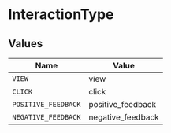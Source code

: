 # InteractionType


## Values

| Name                | Value               |
| ------------------- | ------------------- |
| `VIEW`              | view                |
| `CLICK`             | click               |
| `POSITIVE_FEEDBACK` | positive_feedback   |
| `NEGATIVE_FEEDBACK` | negative_feedback   |